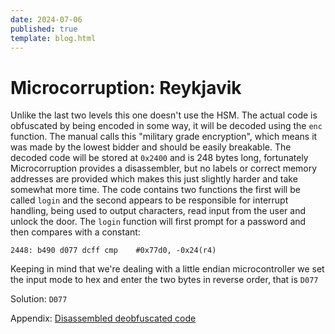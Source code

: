 ```yaml
---
date: 2024-07-06
published: true
template: blog.html
---
```


# Microcorruption: Reykjavik

Unlike the last two levels this one doesn't use the HSM. The actual code is
obfuscated by being encoded in some way, it will be decoded using the `enc`
function. The manual calls this "military grade encryption", which means it was
made by the lowest bidder and should be easily breakable. The decoded code will
be stored at `0x2400` and is 248 bytes long, fortunately Microcorruption
provides a disassembler, but no labels or correct memory addresses are provided
which makes this just slightly harder and take somewhat more time. The code
contains two functions the first will be called `login` and the second appears
to be responsible for interrupt handling, being used to output characters, read
input from the user and unlock the door. The `login` function will first prompt
for a password and then compares with a constant:

```
2448: b490 d077 dcff cmp	#0x77d0, -0x24(r4)
```

Keeping in mind that we're dealing with a little endian microcontroller we set
the input mode to hex and enter the two bytes in reverse order, that is `D077`

Solution: `D077`

Appendix: [Disassembled deobfuscated code](05-reykjavik.s)
